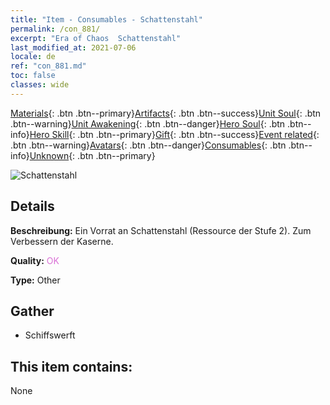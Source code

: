 ```yaml
---
title: "Item - Consumables - Schattenstahl"
permalink: /con_881/
excerpt: "Era of Chaos  Schattenstahl"
last_modified_at: 2021-07-06
locale: de
ref: "con_881.md"
toc: false
classes: wide
---
```

 [Materials](/ItemsDE/){: .btn .btn--primary}[Artifacts](/ItemsDE/Artifacts/){: .btn .btn--success}[Unit Soul](/ItemsDE/UnitSoul/){: .btn .btn--warning}[Unit Awakening](/ItemsDE/UnitAwakening/){: .btn .btn--danger}[Hero Soul](/ItemsDE/HeroSoul/){: .btn .btn--info}[Hero Skill](/ItemsDE/HeroSkill/){: .btn .btn--primary}[Gift](/ItemsDE/Gift/){: .btn .btn--success}[Event related](/ItemsDE/Events/){: .btn .btn--warning}[Avatars](/ItemsDE/Avatars/){: .btn .btn--danger}[Consumables](/ItemsDE/Consumables/){: .btn .btn--info}[Unknown](/ItemsDE/Unknown/){: .btn .btn--primary}

 ![Schattenstahl](/images/t/i_114.png)

## Details
 **Beschreibung:** Ein Vorrat an Schattenstahl (Ressource der Stufe 2). Zum Verbessern der Kaserne.

 **Quality:** <span style="color: #DA70D6">OK</span>

 **Type:** Other

## Gather

*    Schiffswerft 

## This item contains:

  None

